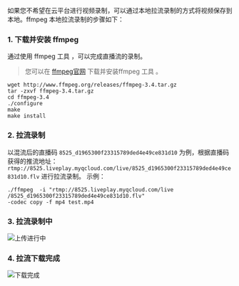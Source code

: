 如果您不希望在云平台进行视频录制，可以通过本地拉流录制的方式将视频保存到本地。ffmpeg 本地拉流录制的步骤如下：

### 1. 下载并安装 ffmpeg
通过使用 ffmpeg 工具 ，可以完成直播流的录制。
>您可以在 [ffmpeg官网](http://www.ffmpeg.org/) 下载并安装ffmpeg 工具 。

``` shell
wget http://www.ffmpeg.org/releases/ffmpeg-3.4.tar.gz
tar -zxvf ffmpeg-3.4.tar.gz
cd ffmpeg-3.4
./configure
make
make install
```
### 2. 拉流录制
以混流后的直播码 `8525_d1965300f23315789ded4e49ce831d10` 为例，根据直播码获得的推流地址：`rtmp://8525.liveplay.myqcloud.com/live/8525_d1965300f23315789ded4e49ce831d10.flv` 进行拉流录制。
示例：
``` shell
./ffmpeg  -i "rtmp://8525.liveplay.myqcloud.com/live
/8525_d1965300f23315789ded4e49ce831d10.flv" 
-codec copy -f mp4 test.mp4
```

### 3. 拉流录制中
![上传进行中](http://docs-1253488539.cossh.myqcloud.com/recording.png)

### 4. 拉流下载完成
![下载完成](http://docs-1253488539.cossh.myqcloud.com/record-done.png)

